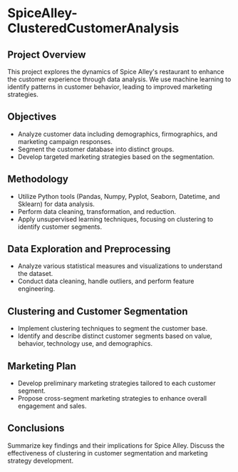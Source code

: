 # SpiceAlley-ClusteredCustomerAnalysis

## Project Overview

This project explores the dynamics of Spice Alley's restaurant to enhance the customer experience through data analysis. We use machine learning to identify patterns in customer behavior, leading to improved marketing strategies.

## Objectives

- Analyze customer data including demographics, firmographics, and marketing campaign responses.
- Segment the customer database into distinct groups.
- Develop targeted marketing strategies based on the segmentation.

## Methodology

- Utilize Python tools (Pandas, Numpy, Pyplot, Seaborn, Datetime, and Sklearn) for data analysis.
- Perform data cleaning, transformation, and reduction.
- Apply unsupervised learning techniques, focusing on clustering to identify customer segments.

## Data Exploration and Preprocessing

- Analyze various statistical measures and visualizations to understand the dataset.
- Conduct data cleaning, handle outliers, and perform feature engineering.

## Clustering and Customer Segmentation

- Implement clustering techniques to segment the customer base.
- Identify and describe distinct customer segments based on value, behavior, technology use, and demographics.

## Marketing Plan

- Develop preliminary marketing strategies tailored to each customer segment.
- Propose cross-segment marketing strategies to enhance overall engagement and sales.

## Conclusions

Summarize key findings and their implications for Spice Alley.
Discuss the effectiveness of clustering in customer segmentation and marketing strategy development.
